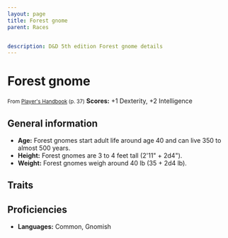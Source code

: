 ```yaml
---
layout: page
title: Forest gnome
parent: Races


description: D&D 5th edition Forest gnome details
---
```


# Forest gnome

<small>From <a target="_blank" href="https://dnd.wizards.com/products/tabletop-games/rpg-products/rpg_playershandbook">Player's Handbook</a> (p. 37)</small>
**Scores:** +1 Dexterity, +2 Intelligence

## General information

- **Age:** Forest gnomes start adult life around age 40 and can live 350 to almost 500 years.
- **Height:** Forest gnomes are 3 to 4 feet tall (2'11" + 2d4").
- **Weight:** Forest gnomes weigh around 40 lb (35 + 2d4 lb).

## Traits


## Proficiencies

- **Languages:** Common, Gnomish